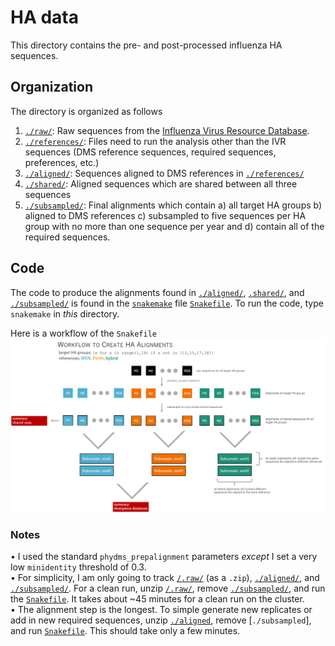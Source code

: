 # HA data

This directory contains the pre- and post-processed influenza HA sequences.

## Organization
The directory is organized as follows

1. [`./raw/`](./raw/): Raw sequences from the [Influenza Virus Resource Database](https://www.ncbi.nlm.nih.gov/genomes/FLU/Database/nph-select.cgi?go=database).  
2. [`./references/`](./references/): Files need to run the analysis other than the IVR sequences (DMS reference sequences, required sequences, preferences, etc.)
3. [`./aligned/`](./aligned/): Sequences aligned to DMS references in [`./references/`](./references/)    
4. [`./shared/`](.shared/): Aligned sequences which are shared between all three sequences   
5. [`./subsampled/`](./subsampled/): Final alignments which contain a) all target HA groups b) aligned to DMS references c) subsampled to five sequences per HA group with no more than one sequence per year and d) contain all of the required sequences.

## Code

The code to produce the alignments found in [`./aligned/`](./aligned/), [`.shared/`](.shared/), and [`./subsampled/`](./subsampled/) is found in the [`snakemake`](http://snakemake.readthedocs.io/en/stable/) file [`Snakefile`](Snakefile).
To run the code, type `snakemake` in *this* directory.

Here is a workflow of the `Snakefile`
![](references/workflow.png)

### Notes
• I used the standard `phydms_prepalignment` parameters *except* I set a very low `minidentity` threshold of 0.3.  
• For simplicity, I am only going to track [`/.raw/`](./raw/) (as a `.zip`), [`./aligned/`](`./aligned/`), and [`./subsampled/`](./subsampled/). For a clean run, unzip [`/.raw/`](./raw/), remove [`./subsampled/`](./subsampled/), and run the [`Snakefile`](Snakefile). It takes about ~45 minutes for a clean run on the cluster.   
• The alignment step is the longest. To simple generate new replicates or add in new required sequences, unzip [`./aligned`](/aligned/), remove [`./subsampled`], and run [`Snakefile`](Snakefile). This should take only a few minutes.
